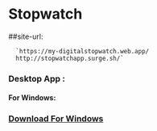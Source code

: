 # Stopwatch

  ##site-url: 
  
      `https://my-digitalstopwatch.web.app/
      http://stopwatchapp.surge.sh/`
      
### Desktop App :
 #### For Windows:
### [Download For Windows](https://drive.google.com/drive/folders/11tGSpdU_mmRBr7ipjJyyWI2ICAkaMZLQ?usp=sharing)
